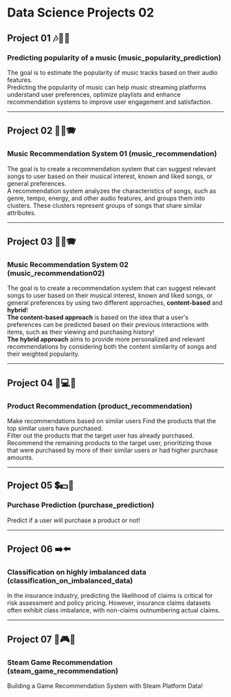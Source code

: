 # Data Science Projects 02

## Project 01 🎶🎸🎻
### Predicting popularity of a music (music_popularity_prediction)
The goal is to estimate the popularity of music tracks based on their audio features.  
Predicting the popularity of music can help music streaming platforms understand user preferences, optimize playlists and enhance recommendation systems to improve
user engagement and satisfaction.

---
## Project 02 🎸🎻🪗
### Music Recommendation System 01 (music_recommendation)
The goal is to create a recommendation system that can suggest relevant songs to user based on their musical interest, known and liked songs, or general preferences.  
A recommendation system analyzes the characteristics of songs, such as genre, tempo, energy, and other audio features, and groups them into clusters. These clusters represent groups of songs that share similar attributes.

---
## Project 03 🎸🎻🪗
### Music Recommendation System 02 (music_recommendation02)
The goal is to create a recommendation system that can suggest relevant songs to user based on their musical interest, known and liked songs, or general preferences by using two different approaches, **content-based** and **hybrid**!  
**The content-based approach** is based on the idea that a user's preferences can be predicted based on their previous interactions with items, such as their viewing and purchasing history!  
**The hybrid approach** aims to provide more personalized and relevant recommendations by considering both the content similarity of songs and their weighted popularity.   

---
## Project 04 🎹💻🎲
### Product Recommendation (product_recommendation)
Make recommendations based on similar users
Find the products that the top similar users have purchased.  
Filter out the products that the target user has already purchased.  
Recommend the remaining products to the target user, prioritizing those that were purchased by more of their similar users or had higher purchase amounts.  

---
## Project 05 💲💵🏦
### Purchase Prediction (purchase_prediction)
Predict if a user will purchase a product or not!

---
## Project 06 ➡️⬅️
### Classification on highly imbalanced data (classification_on_imbalanced_data)
In the insurance industry, predicting the likelihood of claims is critical for risk assessment and policy pricing. However, insurance claims datasets often exhibit class imbalance, with non-claims outnumbering actual claims. 

---
## Project 07 🎱🎮🎲
### Steam Game Recommendation (steam_game_recommendation) 
Building a Game Recommendation System with Steam Platform Data!
